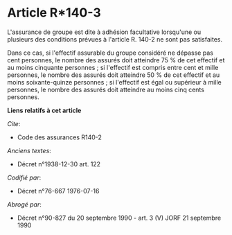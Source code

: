# Article R*140-3

L'assurance de groupe est dite à adhésion facultative lorsqu'une ou plusieurs des conditions prévues à l'article R. 140-2 ne
sont pas satisfaites.

Dans ce cas, si l'effectif assurable du groupe considéré ne dépasse pas cent personnes, le nombre des assurés doit atteindre
75 % de cet effectif et au moins cinquante personnes ; si l'effectif est compris entre cent et mille personnes, le nombre des
assurés doit atteindre 50 % de cet effectif et au moins soixante-quinze personnes ; si l'effectif est égal ou supérieur à
mille personnes, le nombre des assurés doit atteindre au moins cinq cents personnes.

**Liens relatifs à cet article**

_Cite_:

  - Code des assurances R140-2

_Anciens textes_:

  - Décret n°1938-12-30 art. 122

_Codifié par_:

  - Décret n°76-667 1976-07-16

_Abrogé par_:

  - Décret n°90-827 du 20 septembre 1990 - art. 3 (V) JORF 21 septembre 1990
